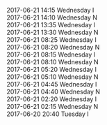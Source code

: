 2017-06-21 14:15 Wednesday  I  
2017-06-21 14:10 Wednesday  N  
2017-06-21 13:35 Wednesday  I  
2017-06-21 13:30 Wednesday  N  
2017-06-21 08:25 Wednesday  I  
2017-06-21 08:20 Wednesday  N  
2017-06-21 08:15 Wednesday  I  
2017-06-21 08:10 Wednesday  N  
2017-06-21 05:20 Wednesday  I  
2017-06-21 05:10 Wednesday  N  
2017-06-21 04:45 Wednesday  I  
2017-06-21 04:40 Wednesday  N  
2017-06-21 02:20 Wednesday  I  
2017-06-21 02:15 Wednesday  N  
2017-06-20 20:40 Tuesday  I  
